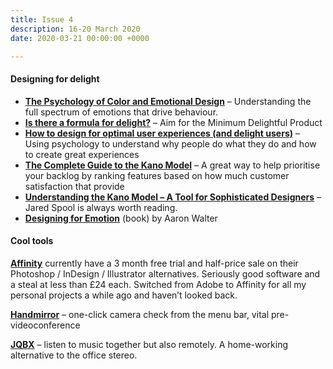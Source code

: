 ```yaml
---
title: Issue 4
description: 16-20 March 2020
date: 2020-03-21 00:00:00 +0000

---
```

#### Designing for delight

* [**The Psychology of Color and Emotional Design**](https://www.uxbooth.com/articles/the-psychology-of-color-and-emotional-design/) – Understanding the full spectrum of emotions that drive behaviour.
* [**Is there a formula for delight?**](https://uxmastery.com/formula-delight/) – Aim for the Minimum Delightful Product
* [**How to design for optimal user experiences (and delight users)**](https://uxplanet.org/how-to-design-for-optimal-user-experiences-and-delight-users-7b9cf6d36c0c) – Using psychology to understand why people do what they do and how to create great experiences
* [**The Complete Guide to the Kano Model**](https://foldingburritos.com/kano-model/) – A great way to help prioritise your backlog by ranking features based on how much customer satisfaction that provide
* [**Understanding the Kano Model – A Tool for Sophisticated Designers**](https://articles.uie.com/kano_model/) – Jared Spool is always worth reading.
* [**Designing for Emotion**](https://abookapart.com/products/designing-for-emotion) (book) by Aaron Walter

#### Cool tools

[**Affinity**](https://affinity.serif.com/en-gb/store/) currently have a 3 month free trial and half-price sale on their Photoshop / InDesign / Illustrator alternatives. Seriously good software and a steal at less than £24 each. Switched from Adobe to Affinity for all my personal projects a while ago and haven’t looked back.

[**Handmirror**](https://handmirror.app/) – one-click camera check from the menu bar, vital pre-videoconference

[**JQBX**](https://jqbx.fm/) – listen to music together but also remotely. A home-working alternative to the office stereo.